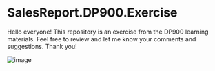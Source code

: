 # SalesReport.DP900.Exercise
Hello everyone! This repository is an exercise from the DP900 learning materials. Feel free to review and let me know your comments and suggestions. Thank you!

![image](https://github.com/user-attachments/assets/81d02304-dde9-4d0b-b338-949f0d76a36f)


